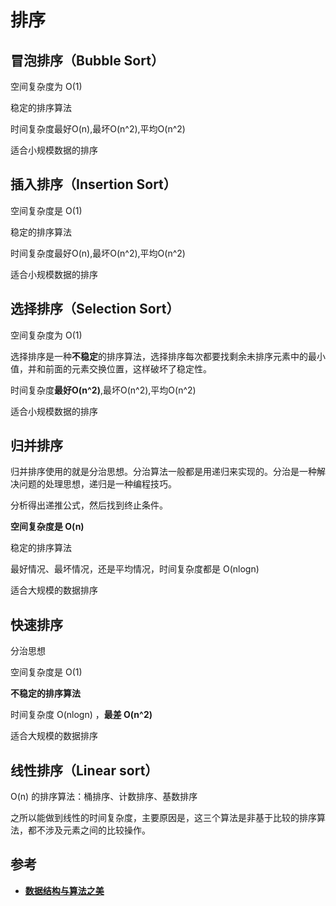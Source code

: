 # 排序
## 冒泡排序（Bubble Sort）
空间复杂度为 O(1)

稳定的排序算法

时间复杂度最好O(n),最坏O(n^2),平均O(n^2)

适合小规模数据的排序

## 插入排序（Insertion Sort）
空间复杂度是 O(1)

稳定的排序算法

时间复杂度最好O(n),最坏O(n^2),平均O(n^2)

适合小规模数据的排序

## 选择排序（Selection Sort）
空间复杂度为 O(1)

选择排序是一种**不稳定**的排序算法，选择排序每次都要找剩余未排序元素中的最小值，并和前面的元素交换位置，这样破坏了稳定性。

时间复杂度**最好O(n^2)**,最坏O(n^2),平均O(n^2)

适合小规模数据的排序

## 归并排序
归并排序使用的就是分治思想。分治算法一般都是用递归来实现的。分治是一种解决问题的处理思想，递归是一种编程技巧。

分析得出递推公式，然后找到终止条件。

**空间复杂度是 O(n)**

稳定的排序算法

最好情况、最坏情况，还是平均情况，时间复杂度都是 O(nlogn)

适合大规模的数据排序

## 快速排序
分治思想

空间复杂度是 O(1)

**不稳定的排序算法**

时间复杂度 O(nlogn) ，**最差 O(n^2)**

适合大规模的数据排序

## 线性排序（Linear sort）
O(n) 的排序算法：桶排序、计数排序、基数排序

之所以能做到线性的时间复杂度，主要原因是，这三个算法是非基于比较的排序算法，都不涉及元素之间的比较操作。

## 参考
* [**数据结构与算法之美**](http://gk.link/a/10p9l)
